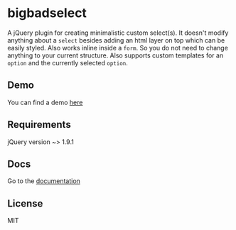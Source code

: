 bigbadselect
============

A jQuery plugin for creating minimalistic custom select(s). It doesn't modify
anything about a `select` besides adding an html layer on top which can
be easily styled. Also works inline inside a `form`. So you do not need
to change anything to your current structure. Also supports custom
templates for an `option` and the currently selected `option`.

Demo
----

You can find a demo [here](http://westoque.github.com/bigbadselect)

Requirements
------------

jQuery version ~> 1.9.1

Docs
----

Go to the [documentation](http://westoque.github.com/bigbadselect)


License
-------

MIT
